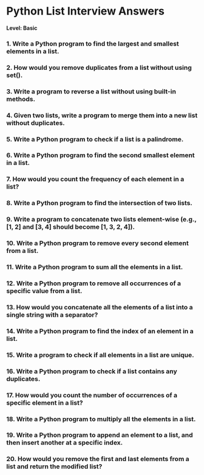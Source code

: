 # Python List Interview Answers

**Level: Basic**

### 1. Write a Python program to find the largest and smallest elements in a list.
### 2. How would you remove duplicates from a list without using set().
### 3. Write a program to reverse a list without using built-in methods.
### 4. Given two lists, write a program to merge them into a new list without duplicates.
### 5. Write a Python program to check if a list is a palindrome.
### 6. Write a Python program to find the second smallest element in a list.
### 7. How would you count the frequency of each element in a list?
### 8. Write a Python program to find the intersection of two lists.
### 9. Write a program to concatenate two lists element-wise (e.g., [1, 2] and [3, 4] should become [1, 3, 2, 4]).
### 10. Write a Python program to remove every second element from a list.
### 11. Write a Python program to sum all the elements in a list.
### 12. Write a Python program to remove all occurrences of a specific value from a list.
### 13. How would you concatenate all the elements of a list into a single string with a separator?
### 14. Write a Python program to find the index of an element in a list.
### 15. Write a program to check if all elements in a list are unique.
### 16. Write a Python program to check if a list contains any duplicates.
### 17. How would you count the number of occurrences of a specific element in a list?
### 18. Write a Python program to multiply all the elements in a list.
### 19. Write a Python program to append an element to a list, and then insert another at a specific index.
### 20. How would you remove the first and last elements from a list and return the modified list?
